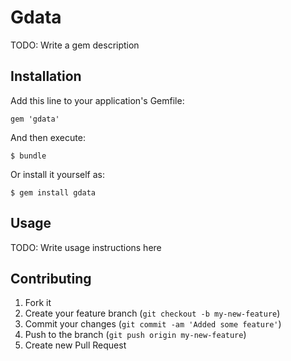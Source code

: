 # Gdata

TODO: Write a gem description

## Installation

Add this line to your application's Gemfile:

    gem 'gdata'

And then execute:

    $ bundle

Or install it yourself as:

    $ gem install gdata

## Usage

TODO: Write usage instructions here

## Contributing

1. Fork it
2. Create your feature branch (`git checkout -b my-new-feature`)
3. Commit your changes (`git commit -am 'Added some feature'`)
4. Push to the branch (`git push origin my-new-feature`)
5. Create new Pull Request
